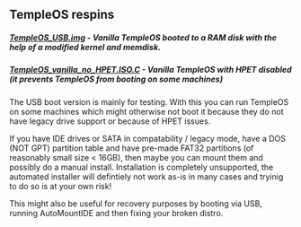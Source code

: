 ## TempleOS respins

##### <a href="https://github.com/tinkeros/TempleOS/releases/download/v0/TempleOS_USB.img">TempleOS_USB.img</a> - Vanilla TempleOS booted to a RAM disk with the help of a modified kernel and memdisk.
##### <a href="https://github.com/tinkeros/TempleOS/releases/download/v0/TempleOS_vanilla_no_HPET.ISO.C">TempleOS_vanilla_no_HPET.ISO.C</a> - Vanilla TempleOS with HPET disabled (it prevents TempleOS from booting on some machines)

The USB boot version is mainly for testing.  With this you can run TempleOS on some machines which might otherwise not boot it because they do not have legacy drive support or because of HPET issues.

If you have IDE drives or SATA in compatability / legacy mode, have a DOS (NOT GPT) partition table and have pre-made FAT32 partitions (of reasonably small size < 16GB), then maybe you can mount them and possibly do a manual install.  Installation is completely unsupported, the automated installer will defintiely not work as-is in many cases and tryinig to do so is at your own risk!

This might also be useful for recovery purposes by booting via USB, running AutoMountIDE and then fixing your broken distro.
